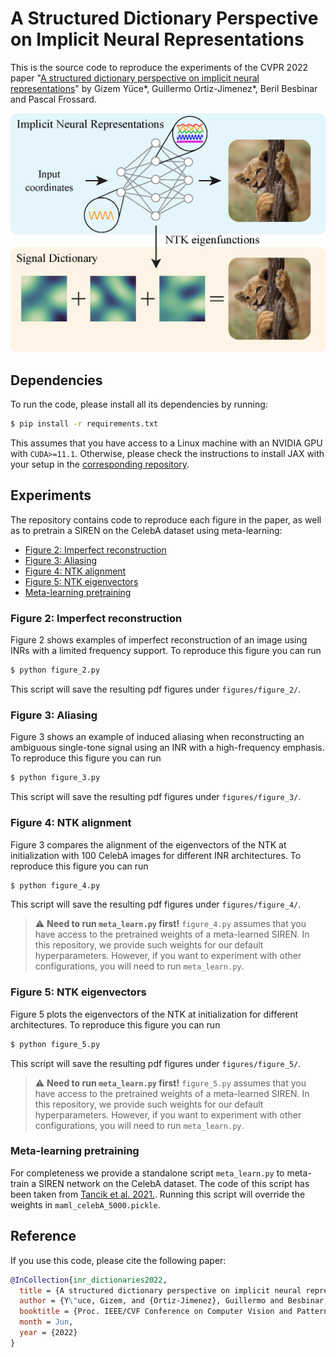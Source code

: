 # A Structured Dictionary Perspective on Implicit Neural Representations

This is the source code to reproduce the experiments of the CVPR 2022 paper "[A structured dictionary perspective on implicit neural representations](https://arxiv.org/abs/2112.01917)" by Gizem Yüce*, Guillermo Ortiz-Jimenez*, Beril Besbinar and Pascal Frossard.

![](teaser.jpg)

## Dependencies

To run the code, please install all its dependencies by running:
``` sh
$ pip install -r requirements.txt
```
This assumes that you have access to a Linux machine with an NVIDIA GPU with `CUDA>=11.1`. Otherwise, please check the instructions to install JAX with your setup in the [corresponding repository](https://github.com/google/jax#installation).

## Experiments

The repository contains code to reproduce each figure in the paper, as well as to pretrain a SIREN on the CelebA dataset using meta-learning:

- [Figure 2: Imperfect reconstruction <a id="imperfect_reconstruction"></a>](#figure-2-imperfect-reconstruction-)
- [Figure 3: Aliasing <a id="aliasing"></a>](#figure-3-aliasing-)
- [Figure 4: NTK alignment <a id="ntk_alignment"></a>](#figure-4-ntk-alignment-)
- [Figure 5: NTK eigenvectors <a id="eigenvectors"></a>](#figure-5-ntk-eigenvectors-)
- [Meta-learning pretraining<a id="meta-learning"></a>](#meta-learning-pretraining-)

### Figure 2: Imperfect reconstruction <a id="imperfect_reconstruction"></a>

Figure 2 shows examples of imperfect reconstruction of an image using INRs with a limited frequency support. To reproduce this figure you can run
``` sh
$ python figure_2.py
```
This script will save the resulting pdf figures under `figures/figure_2/`.

### Figure 3: Aliasing <a id="aliasing"></a>

Figure 3 shows an example of induced aliasing when reconstructing an ambiguous single-tone signal using an INR with a high-frequency emphasis. To reproduce this figure you can run
``` sh
$ python figure_3.py
```
This script will save the resulting pdf figures under `figures/figure_3/`.

### Figure 4: NTK alignment <a id="ntk_alignment"></a>

Figure 3 compares the alignment of the eigenvectors of the NTK at initialization with 100 CelebA images for different INR architectures. To reproduce this figure you can run
``` sh
$ python figure_4.py
```
This script will save the resulting pdf figures under `figures/figure_4/`.

> :warning: **Need to run `meta_learn.py` first!** `figure_4.py` assumes that you have access to the pretrained weights of a meta-learned SIREN. In this repository, we provide such weights for our default hyperparameters. However, if you want to experiment with other configurations, you will need to run `meta_learn.py`.

### Figure 5: NTK eigenvectors <a id="eigenvectors"></a>

Figure 5 plots the eigenvectors of the NTK at initialization for different architectures. To reproduce this figure you can run
``` sh
$ python figure_5.py
```

This script will save the resulting pdf figures under `figures/figure_5/`.

> :warning: **Need to run `meta_learn.py` first!** `figure_5.py` assumes that you have access to the pretrained weights of a meta-learned SIREN. In this repository, we provide such weights for our default hyperparameters. However, if you want to experiment with other configurations, you will need to run `meta_learn.py`.

### Meta-learning pretraining <a id="meta-learning"></a>

For completeness we provide a standalone script `meta_learn.py` to meta-train a SIREN network on the CelebA dataset. The code of this script has been taken from [Tancik et al. 2021.](https://github.com/tancik/learnit). Running this script will override the weights in `maml_celebA_5000.pickle`.


## Reference
If you use this code, please cite the following paper:

``` bibtex
@InCollection{inr_dictionaries2022,
  title = {A structured dictionary perspective on implicit neural representations},
  author = {Y\"uce, Gizem, and {Ortiz-Jimenez}, Guillermo and Besbinar, Beril and Frossard, Pascal},
  booktitle = {Proc. IEEE/CVF Conference on Computer Vision and Pattern Recognition (CVPR 2022)},
  month = Jun,
  year = {2022}
}
```
